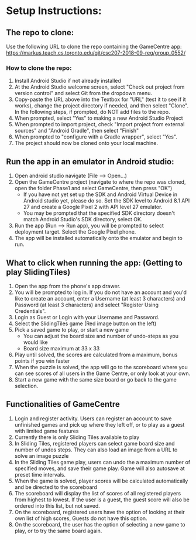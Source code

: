 # Setup Instructions:

## The repo to clone:
Use the following URL to clone the repo containing the GameCentre app:
    https://markus.teach.cs.toronto.edu/git/csc207-2018-09-reg/group_0552/
### How to clone the repo:
1. Install Android Studio if not already installed
2. At the Android Studio welcome screen, select "Check out project from
version control" and select Git from the dropdown menu.
3. Copy-paste the URL above into the Textbox for "URL" (test it to see
if it works), change the project directory if needed, and then select
"Clone". In the following steps, if prompted, do NOT add files to the
repo.
4. When prompted, select "Yes" to making a new Android Studio Project
5. When prompted to import project, check "Import project from external
sources" and "Android Gradle", then select "Finish"
6. When prompted to "configure with a Gradle wrapper", select "Yes".
7. The project should now be cloned onto your local machine.

## Run the app in an emulator in Android studio:
1. Open android studio navigate (File --> Open...)
2. Open the GameCentre project (navigate to where the repo was cloned,
open the folder Phase1 and select GameCentre, then press "OK")
    - If you have not yet set up the SDK and Android Virtual Device in
    Android studio yet, please do so. Set the SDK level to Android 8.1
    API 27 and create a Google Pixel 2 with API level 27 emulator.
    - You may be prompted that the specified SDK directory doesn't match
    Android Studio's SDK directory, select OK.
3. Run the app (Run --> Run app), you will be prompted to select
deployment target. Select the Google Pixel phone.
4. The app will be installed automatically onto the emulator and begin
to run.

## What to click when running the app: (Getting to play SlidingTiles)
1. Open the app from the phone's app drawer.
2. You will be prompted to log in. If you do not have an account and
you'd like to create an account, enter a Username (at least 3
characters) and Password (at least 3 characters) and select "Register
Using Credentials".
3. Login as Guest or Login with your Username and Password.
4. Select the SlidingTiles game (Red image button on the left)
5. Pick a saved game to play, or start a new game
    - You can adjust the board size and number of undo-steps as you
    would like
    - Board size maximum at 33 x 33
6. Play until solved, the scores are calculated from a maximum, bonus
points if you win faster
7. When the puzzle is solved, the app will go to the scoreboard where
you can see scores of all users in the Game Centre, or only look at your
own.
8. Start a new game with the same size board or go back to the game selection.

## Functionalities of GameCentre
1. Login and register activity. Users can register an account to save
unfinished games and pick up where they left off, or to play as a guest
with limited game features
2. Currently there is only Sliding Tiles available to play
3. In Sliding Tiles, registered players can select game board size and
number of undos steps. They can also load an image from a URL to solve
an image puzzle
4. In the Sliding Tiles game play, users can undo the a maximum number
of specified moves, and save their game play. Game will also autosave at
preset time intervals.
5. When the game is solved, player scores will be calculated
automatically and be directed to the scoreboard
6. The scoreboard will display the list of scores of all registered
players from highest to lowest. If the user is a guest, the guest score
will also be ordered into this list, but not saved.
7. On the scoreboard, registered users have the option of looking at
their own list of high scores, Guests do not have this option.
8. On the scoreboard, the user has the option of selecting a new game to
play, or to try the same board again.